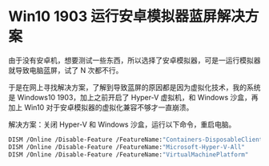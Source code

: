 # Win10 1903 运行安卓模拟器蓝屏解决方案

由于没有安卓机，想要测试一些东西，所以选择了安卓模拟器，可是一运行模拟器就导致电脑蓝屏，试了 N 次都不行。

于是在网上寻找解决方案，了解到导致蓝屏的原因都是因为虚拟化技术，我的系统是 Windows10 1903，加上之前开启了 Hyper-V 虚拟机，和 Windows 沙盒，再加上 Win10 对于安卓模拟器的虚拟化兼容不够才一直崩溃。

解决方案：关闭 Hyper-V 和 Windows 沙盒，运行以下命令，重启电脑。

```bash
DISM /Online /Disable-Feature /FeatureName:"Containers-DisposableClientVM"
DISM /Online /Disable-Feature /FeatureName:"Microsoft-Hyper-V-All"
DISM /Online /Disable-Feature /FeatureName:"VirtualMachinePlatform"
```
